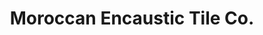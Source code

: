 ---
title: "Moroccan Encaustic Tile Co."
url: /bristol/moroccan-encaustic-tile-co/
shop: Raumausstattung
---